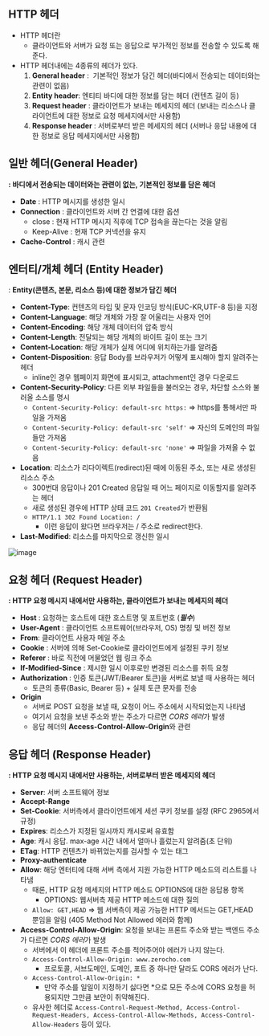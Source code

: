 ## HTTP 헤더

- HTTP 헤더란
    - 클라이언트와 서버가 요청 또는 응답으로 부가적인 정보를 전송할 수 있도록 해준다.
- HTTP 헤더내에는 4종류의 헤더가 있다.
    1. **General header** :  기본적인 정보가 담긴 헤더(바디에서 전송되는 데이터와는 관련이 없음)
    2. **Entity header**: 엔티티 바디에 대한 정보를 담는 헤더 (컨텐츠 길이 등)
    3. **Request header** : 클라이언트가 보내는 메세지의 헤더 (보내는 리소스나 클라이언트에 대한 정보로 요청 메세지에서만 사용함)
    4. **Response header** : 서버로부터 받은 메세지의 헤더 (서버나 응답 내용에 대한 정보로 응답 메세지에서만 사용함)

## 일반 헤더(General Header)

**: 바디에서 전송되는 데이터와는 관련이 없는, 기본적인 정보를 담은 헤더**

- **Date** : HTTP 메시지를 생성한 일시
- **Connection** : 클라이언트와 서버 간 연결에 대한 옵션
    - close : 현재 HTTP 메시지 직후에 TCP 접속을 끊는다는 것을 알림
    - Keep-Alive : 현재 TCP 커넥션을 유지
- **Cache-Control** : 캐시 관련

## 엔터티/개체 헤더 (Entity Header)

: **Entity(콘텐츠, 본문, 리소스 등)에 대한 정보가 담긴 헤더**

- **Content-Type**: 컨텐츠의 타입 및 문자 인코딩 방식(EUC-KR,UTF-8 등)을 지정
- **Content-Language**: 해당 개체와 가장 잘 어울리는 사용자 언어
- **Content-Encoding**: 해당 개체 데이터의 압축 방식
- **Content-Length**: 전달되는 해당 개체의 바이트 길이 또는 크기
- **Content-Location**: 해당 개체가 실제 어디에 위치하는가를 알려줌
- **Content-Disposition**: 응답 Body를 브라우저가 어떻게 표시해야 할지 알려주는 헤더
    - inline인 경우 웹페이지 화면에 표시되고, attachment인 경우 다운로드
- **Content-Security-Policy**: 다른 외부 파일들을 불러오는 경우, 차단할 소스와 불러올 소스를 명시
    - `Content-Security-Policy: default-src https:` => https를 통해서만 파일을 가져옴
    - `Content-Security-Policy: default-src 'self'` => 자신의 도메인의 파일들만 가져옴
    - `Content-Security-Policy: default-src 'none'` => 파일을 가져올 수 없음
- **Location**: 리소스가 리다이렉트(redirect)된 때에 이동된 주소, 또는 새로 생성된 리소스 주소
    - 300번대 응답이나 201 Created 응답일 때 어느 페이지로 이동할지를 알려주는 헤더
    - 새로 생성된 경우에 HTTP 상태 코드 `201 Created`가 반환됨
    - `HTTP/1.1 302 Found Location: /`
        - 이런 응답이 왔다면 브라우저는 / 주소로 redirect한다.
- **Last-Modified**: 리소스를 마지막으로 갱신한 일시

![image](https://user-images.githubusercontent.com/77563814/167558667-23da2b3a-6f18-44f0-b6aa-e6d082aa2895.png)
## 요청 헤더 (Request Header)

**: HTTP 요청 메시지 내에서만 사용하는, 클라이언트가 보내는 메세지의 헤더**

- **Host** : 요청하는 호스트에 대한 호스트명 및 포트번호 (***필수***)
- **User-Agent** : 클라이언트 소프트웨어(브라우저, OS) 명칭 및 버전 정보
- **From**: 클라이언트 사용자 메일 주소
- **Cookie** : 서버에 의해 Set-Cookie로 클라이언트에게 설정된 쿠키 정보
- **Referer** : 바로 직전에 머물었던 웹 링크 주소
- **If-Modified-Since** : 제시한 일시 이후로만 변경된 리소스를 취득 요청
- **Authorization** : 인증 토큰(JWT/Bearer 토큰)을 서버로 보낼 때 사용하는 헤더
    - 토큰의 종류(Basic, Bearer 등) + 실제 토큰 문자를 전송
- **Origin**
    - 서버로 POST 요청을 보낼 때, 요청이 어느 주소에서 시작되었는지 나타냄
    - 여기서 요청을 보낸 주소와 받는 주소가 다르면 *CORS 에러*가 발생
    - 응답 헤더의 **Access-Control-Allow-Origin**와 관련

## 응답 헤더 (Response Header)

**: HTTP 요청 메시지 내에서만 사용하는, 서버로부터 받은 메세지의 헤더**

- **Server**: 서버 소프트웨어 정보
- **Accept-Range**
- **Set-Cookie**: 서버측에서 클라이언트에게 세션 쿠키 정보를 설정 (RFC 2965에서 규정)
- **Expires**: 리소스가 지정된 일시까지 캐시로써 유효함
- **Age**: 캐시 응답. max-age 시간 내에서 얼마나 흘렀는지 알려줌(초 단위)
- **ETag**: HTTP 컨텐츠가 바뀌었는지를 검사할 수 있는 태그
- **Proxy-authenticate**
- **Allow**: 해당 엔터티에 대해 서버 측에서 지원 가능한 HTTP 메소드의 리스트를 나타냄
    - 때론, HTTP 요청 메세지의 HTTP 메소드 OPTIONS에 대한 응답용 항목
        - OPTIONS: 웹서버측 제공 HTTP 메소드에 대한 질의
    - `Allow: GET,HEAD` => 웹 서버측이 제공 가능한 HTTP 메서드는 GET,HEAD 뿐임을 알림 (405 Method Not Allowed 에러와 함께)
- **Access-Control-Allow-Origin**: 요청을 보내는 프론트 주소와 받는 백엔드 주소가 다르면 *CORS 에러*가 발생
    - 서버에서 이 헤더에 프론트 주소를 적어주어야 에러가 나지 않는다.
    - `Access-Control-Allow-Origin: www.zerocho.com`
        - 프로토콜, 서브도메인, 도메인, 포트 중 하나만 달라도 CORS 에러가 난다.
    - `Access-Control-Allow-Origin: *`
        - 만약 주소를 일일이 지정하기 싫다면 *으로 모든 주소에 CORS 요청을 허용되지만 그만큼 보안이 취약해진다.
    - 유사한 헤더로 `Access-Control-Request-Method, Access-Control-Request-Headers, Access-Control-Allow-Methods, Access-Control-Allow-Headers` 등이 있다.
